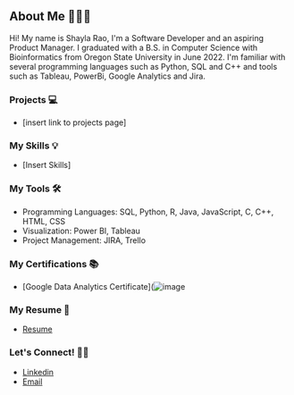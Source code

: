 ## About Me 🙋🏽‍♀️


Hi! My name is Shayla Rao, I'm a Software Developer and an aspiring Product Manager. I graduated with a B.S. in Computer Science with Bioinformatics from Oregon State University in June 2022. I'm familiar with several programming languages such as Python, SQL and C++ and tools such as Tableau, PowerBi, Google Analytics and Jira. 

### Projects 💻
* [insert link to projects page]

### My Skills 💡
* [Insert Skills]

### My Tools 🛠
* Programming Languages: SQL, Python, R, Java, JavaScript, C, C++, HTML, CSS
* Visualization: Power BI, Tableau
* Project Management: JIRA, Trello

### My Certifications 📚
* [Google Data Analytics Certificate](![image](https://github.com/shaylarao/shaylarao/assets/11083380/e89ae833-9ec8-4daf-9492-e9425b3b3b0d)


### My Resume 📄
* [Resume](https://github.com/shaylarao/resume/blob/main/Shayla_Rao_Resume.pdf)


### Let's Connect! 🤝🏼
* [Linkedin](https://www.linkedin.com/in/shayla-rao/)
* [Email](shayla.rao@gmail.com)




